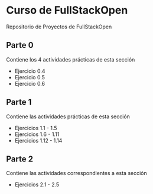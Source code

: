 # Curso de FullStackOpen
Repositorio de Proyectos de FullStackOpen

## Parte 0 
Contiene los 4 actividades prácticas de esta sección

+ Ejercicio 0.4
+ Ejercicio 0.5
+ Ejercicio 0.6

## Parte 1 
Contiene las actividades prácticas de esta sección

+ Ejercicios 1.1 - 1.5
+ Ejercicios 1.6 - 1.11
+ Ejercicios 1.12 - 1.14

## Parte 2
Contiene las actividades correspondientes a esta sección

+ Ejercicios 2.1 - 2.5